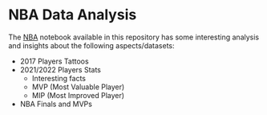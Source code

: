 # NBA Data Analysis

The [NBA](https://github.com/victorleaoo/NBA-Data-Science-Project/blob/main/NBA.ipynb) notebook available in this repository has some interesting analysis and insights about the following aspects/datasets:
- 2017 Players Tattoos
- 2021/2022 Players Stats
  - Interesting facts
  - MVP (Most Valuable Player)
  - MIP (Most Improved Player)
- NBA Finals and MVPs
